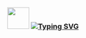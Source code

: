 ### <img src="https://media1.tenor.com/m/bxT-HcVQnOQAAAAC/hi-smiley-face.gif" with="35" height="50" /> [![Typing SVG](https://readme-typing-svg.demolab.com/?lines=Hola+Mundo;Soy+Jorge;jorch+pa'+los+compas)](https://git.io/typing-svg)
